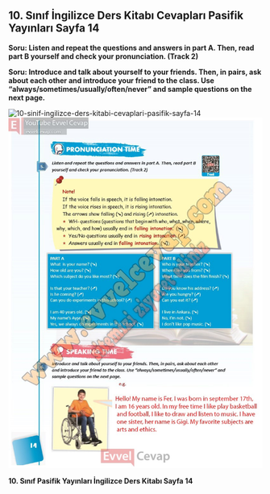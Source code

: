 ## 10. Sınıf İngilizce Ders Kitabı Cevapları Pasifik Yayınları Sayfa 14

**Soru: Listen and repeat the questions and answers in part A. Then, read part B yourself and check your pronunciation. (Track 2)**

**Soru: Introduce and talk about yourself to your friends. Then, in pairs, ask about each other and introduce your friend to the class. Use “always/sometimes/usually/often/never” and sample questions on the next page.**

![10-sinif-ingilizce-ders-kitabi-cevaplari-pasifik-sayfa-14]()![10-sinif-ingilizce-ders-kitabi-cevaplari-pasifik-sayfa-14](./image1.webp)

**10. Sınıf Pasifik Yayınları İngilizce Ders Kitabı Sayfa 14**
